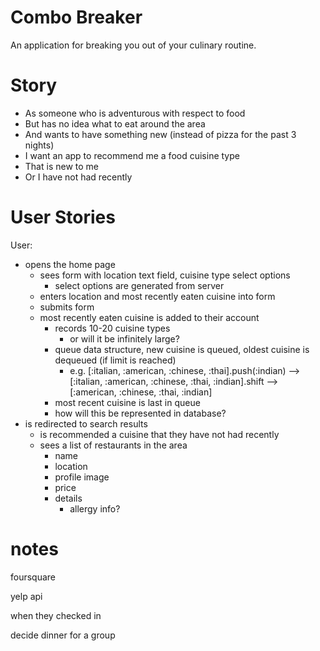 # Combo Breaker

An application for breaking you out of your culinary routine.

# Story

- As someone who is adventurous with respect to food
- But has no idea what to eat around the area
- And wants to have something new (instead of pizza for the past 3 nights)
- I want an app to recommend me a food cuisine type
- That is new to me
- Or I have not had recently

# User Stories

User:

  - opens the home page
    - sees form with location text field, cuisine type select options
      - select options are generated from server
    - enters location and most recently eaten cuisine into form
    - submits form
    - most recently eaten cuisine is added to their account
      - records 10-20 cuisine types
        - or will it be infinitely large?
      - queue data structure, new cuisine is queued, oldest cuisine is dequeued (if limit is reached)
        - e.g. [:italian, :american, :chinese, :thai].push(:indian) --> [:italian, :american, :chinese, :thai, :indian].shift --> [:american, :chinese, :thai, :indian]
      - most recent cuisine is last in queue
      - how will this be represented in database?
  - is redirected to search results
    - is recommended a cuisine that they have not had recently
    - sees a list of restaurants in the area
      - name
      - location
      - profile image
      - price
      - details
        - allergy info?

# notes

foursquare

yelp api

when they checked in

decide dinner for a group